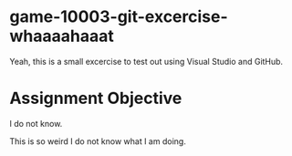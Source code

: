 # game-10003-git-excercise-whaaaahaaat
Yeah, this is a small excercise to test out using Visual Studio and GitHub.

# Assignment Objective
I do not know.

This is so weird I do not know what I am doing.